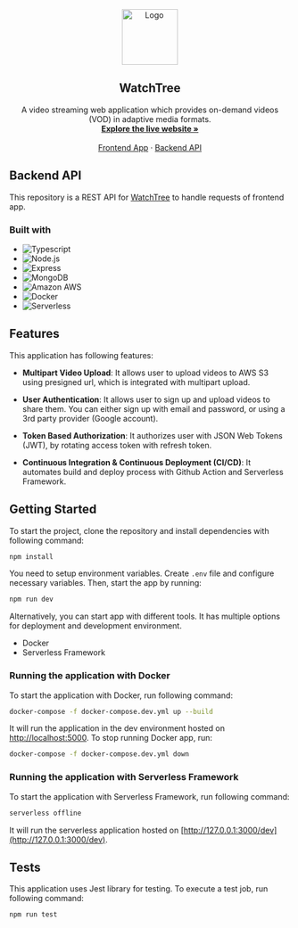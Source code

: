 <div align="center">
  <a href="https://watchtree.net">
    <img src="https://raw.githubusercontent.com/jkkrow/watchtree-frontend/main/public/logo.svg" alt="Logo" width="100" height="100">
  </a>
  <h2 align="center">WatchTree</h2>
  <p align="center">
    A video streaming web application which provides on-demand videos (VOD) in adaptive media formats.
    <br />
    <a href="https://watchtree.net">
      <strong>Explore the live website »</strong>
    </a>
    <br />
    <br />
    <a href="https://github.com/jkkrow/watchtree-frontend">Frontend App</a>
    ·
    <a href="https://github.com/jkkrow/watchtree-backend">Backend API</a>
  </p>
</div>

## Backend API

This repository is a REST API for [WatchTree](https://watchtree.net) to handle requests of frontend app.

### Built with

- ![Typescript](https://img.shields.io/badge/Typescript-3178C6.svg?&style=for-the-badge&logo=Typescript&logoColor=white)
- ![Node.js](https://img.shields.io/badge/Node.js-339933.svg?&style=for-the-badge&logo=Node.js&logoColor=white)
- ![Express](https://img.shields.io/badge/Express-000000.svg?&style=for-the-badge&logo=Express&logoColor=white)
- ![MongoDB](https://img.shields.io/badge/MongoDB-47A248.svg?&style=for-the-badge&logo=MongoDB&logoColor=white)
- ![Amazon AWS](https://img.shields.io/badge/AWS-232F3E.svg?&style=for-the-badge&logo=Amazon+AWS&logoColor=white)
- ![Docker](https://img.shields.io/badge/Docker-2496ED.svg?&style=for-the-badge&logo=Docker&logoColor=white)
- ![Serverless](https://img.shields.io/badge/Serverless-FD5750.svg?&style=for-the-badge&logo=Serverless&logoColor=white)


## Features

This application has following features:

- **Multipart Video Upload**: It allows user to upload videos to AWS S3 using presigned url, which is integrated with multipart upload.

- **User Authentication**: It allows user to sign up and upload videos to share them. You can either sign up with email and password, or using a 3rd party provider (Google account).

- **Token Based Authorization**: It authorizes user with JSON Web Tokens (JWT), by rotating access token with refresh token.

- **Continuous Integration & Continuous Deployment (CI/CD)**: It automates build and deploy process with Github Action and Serverless Framework.

## Getting Started

To start the project, clone the repository and install dependencies with following command:

```bash
npm install
```

You need to setup environment variables. Create `.env` file and configure necessary variables. Then, start the app by running:

```bash
npm run dev
```

Alternatively, you can start app with different tools. It has multiple options for deployment and development environment.

- Docker
- Serverless Framework

### Running the application with Docker

To start the application with Docker, run following command:

```bash
docker-compose -f docker-compose.dev.yml up --build
```

It will run the application in the dev environment hosted on [http://localhost:5000](http://localhost:5000). To stop running Docker app, run:

```bash
docker-compose -f docker-compose.dev.yml down
```

### Running the application with Serverless Framework

To start the application with Serverless Framework, run following command:

```bash
serverless offline
```

It will run the serverless application hosted on [http://127.0.0.1:3000/dev](http://127.0.0.1:3000/dev).

## Tests

This application uses Jest library for testing. To execute a test job, run following command:

```bash
npm run test
```
